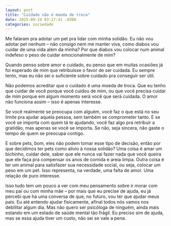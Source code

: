 ```yaml
---
layout: post
title: "Cuidado não é moeda de troca"
date: 2025-09-24 03:17:41 -0300
categories: sociedade
---
```


Me falaram pra adotar um pet pra lidar com minha solidão. Eu não vou adotar pet nenhum – não consigo nem me manter viva, como diabos vou cuidar de uma vida além da minha? Por que diabos vou colocar num animal indefeso o peso de cuidar emocionalmente de mim? 

Quando penso sobre amor e cuidado, eu penso que em muitas ocasiões já foi esperado de mim que retribuísse o favor de ser cuidada. Eu sempre tento, mas eu não sei o suficiente sobre cuidado pra conseguir ser útil. 

Não podemos acreditar que o cuidado é uma moeda de troca. Que eu tenho que cuidar de você porque você cuidou de mim, ou que você precisa cuidar de mim porque em algum momento será você que será cuidada. O amor não funciona assim – isso é apenas interesse. 

Se você realmente se preocupa com alguém, você faz o que está no seu limite pra ajudar aquela pessoa, sem também se comprometer tanto. E se você se importa com quem tá te ajudando, você faz algo pra retribuir a gratidão, mas apenas se você se importa. Se não, seja sincera, não gaste o tempo de quem se preocupa contigo. 

E sobre pets, bom, eles não podem tomar esse tipo de decisão, então por que decidimos ter pets como alívio à nossa solidão? Uma coisa é amar um bichinho, cuidar dele, saber que ele nunca vai fazer nada que você queira que ele faça pra compensar os anos de comida e areia limpa. Outra coisa é ter um animal para satisfazer sua necessidade social, ou seja, colocar um peso em um pet. Isso representa, na verdade, uma falta de amor. Uma relação de puro interesse. 

Isso tudo tem um pouco a ver com meu pensamento sobre ir morar com meu pai ou com minha mãe – por mais que eu precise de ajuda, eu já percebi que há uma conversa de que, no futuro, vou ter que ajudar meus pais. Eu até entendo ajudar fisicamente, afinal todos nós vamos nos debilitar algum dia. Mas não quero ser psicóloga de ninguém, ainda mais estando em um estado de saúde mental tão frágil. Eu preciso sim de ajuda, mas se essa ajuda tiver um custo, não sei se vale a pena. 
